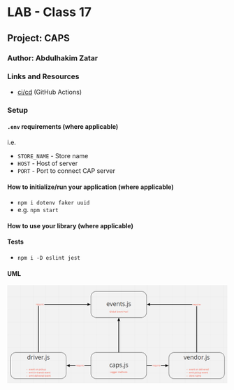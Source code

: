 # LAB - Class 17


## Project: CAPS

### Author: Abdulhakim Zatar

### Links and Resources

- [ci/cd](https://github.com/zatar-401-advanced-javascript/caps/actions) (GitHub Actions)


### Setup

#### `.env` requirements (where applicable)

i.e.

- `STORE_NAME` - Store name
- `HOST` - Host of server
- `PORT` - Port to connect CAP server

#### How to initialize/run your application (where applicable)

- `npm i dotenv faker uuid`
- e.g. `npm start`

#### How to use your library (where applicable)

#### Tests

- `npm i -D eslint jest`

#### UML

![uml](./assets/uml.png)